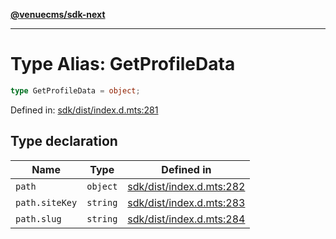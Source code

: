 [**@venuecms/sdk-next**](../Index.md)

***

# Type Alias: GetProfileData

```ts
type GetProfileData = object;
```

Defined in: [sdk/dist/index.d.mts:281](https://github.com/venuecms/sdk/blob/6283acc845335a99eac7e210bd07dad1da30061f/packages/sdk/dist/index.d.mts#L281)

## Type declaration

| Name | Type | Defined in |
| ------ | ------ | ------ |
| <a id="path"></a> `path` | `object` | [sdk/dist/index.d.mts:282](https://github.com/venuecms/sdk/blob/6283acc845335a99eac7e210bd07dad1da30061f/packages/sdk/dist/index.d.mts#L282) |
| `path.siteKey` | `string` | [sdk/dist/index.d.mts:283](https://github.com/venuecms/sdk/blob/6283acc845335a99eac7e210bd07dad1da30061f/packages/sdk/dist/index.d.mts#L283) |
| `path.slug` | `string` | [sdk/dist/index.d.mts:284](https://github.com/venuecms/sdk/blob/6283acc845335a99eac7e210bd07dad1da30061f/packages/sdk/dist/index.d.mts#L284) |
